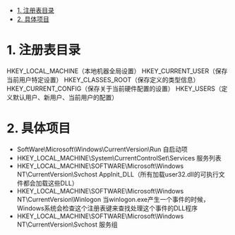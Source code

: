 <!-- TOC -->

- [1. 注册表目录](#1-注册表目录)
- [2. 具体项目](#2-具体项目)

<!-- /TOC -->
# 1. 注册表目录
HKEY_LOCAL_MACHINE（本地机器全局设置）
HKEY_CURRENT_USER（保存当前用户特定设置）
HKEY_CLASSES_ROOT（保存定义的类型信息）
HKEY_CURRENT_CONFIG（保存关于当前硬件配置的设置）
HKEY_USERS（定义默认用户、新用户、当前用户的配置）
# 2. 具体项目
* SoftWare\Microsoft\Windows\CurrentVersion\Run   自启动项
* HKEY_LOCAL_MACHINE\System\CurrentControlSet\Services   服务列表
* HKEY_LOCAL_MACHINE\SOFTWARE\Microsoft\Windows NT\CurrentVersion\Svchost   AppInit_DLL（所有加载user32.dll的可执行文件都会加载这些DLL）
* HKEY_LOCAL_MACHINE\SOFTWARE\Microsoft\Windows NT\CurrentVersion\Winlogon   当winlogon.exe产生一个事件的时候，Windows系统会检查这个注册表键来查找处理这个事件的DLL程序
* HKEY_LOCAL_MACHINE\SOFTWARE\Microsoft\Windows NT\CurrentVersion\Svchost   服务组

